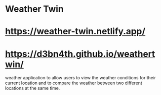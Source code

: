 # Weather Twin
# https://weather-twin.netlify.app/
# https://d3bn4th.github.io/weathertwin/
weather application to allow users to view the weather conditions for their current location and to compare the weather between two different locations at the same time.
